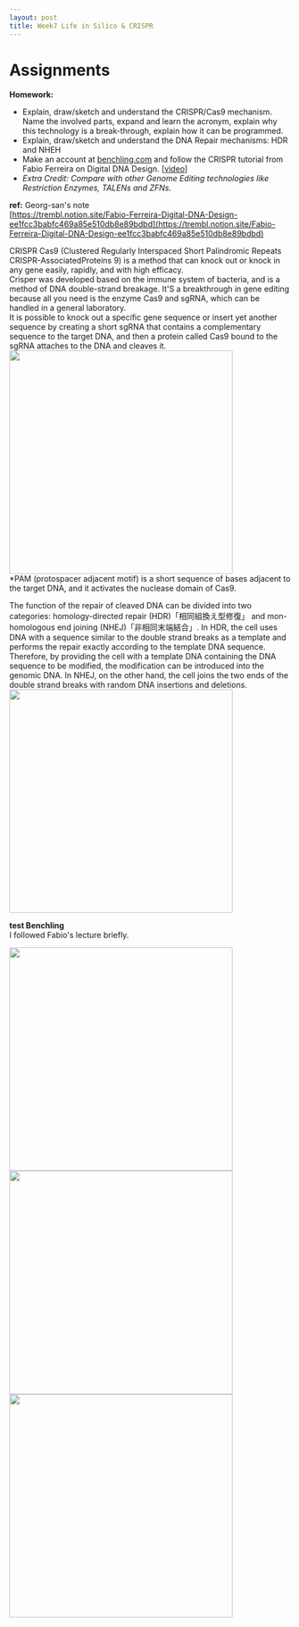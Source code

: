 ```yaml
---
layout: post
title: Week7 Life in Silico & CRISPR
---
```


# Assignments  
**Homework:**  
- Explain, draw/sketch and understand the CRISPR/Cas9 mechanism. Name the involved parts, expand and learn the acronym, explain why this technology is a break-through, explain how it can be programmed.  
- Explain, draw/sketch and understand the DNA Repair mechanisms: HDR and NHEH  
- Make an account at [benchling.com](http://benchling.com/) and follow the CRISPR tutorial from Fabio Ferreira on Digital DNA Design. [[video](https://vimeo.com/696442612)]  
- *Extra Credit: Compare with other Genome Editing technologies like Restriction Enzymes, TALENs and ZFNs.*  
  
**ref:** Georg-san's note  
[https://trembl.notion.site/Fabio-Ferreira-Digital-DNA-Design-ee1fcc3babfc469a85e510db8e89bdbd](https://trembl.notion.site/Fabio-Ferreira-Digital-DNA-Design-ee1fcc3babfc469a85e510db8e89bdbd)   
   

CRISPR Cas9 (Clustered Regularly Interspaced Short Palindromic Repeats CRISPR-AssociatedProteins 9) is a method that can knock out or knock in any gene easily, rapidly, and with high efficacy.   
Crisper was developed based on the immune system of bacteria, and is a method of DNA double-strand breakage. It'S a breakthrough in gene editing because all you need is the enzyme Cas9 and sgRNA, which can be handled in a general laboratory.  
It is possible to knock out a specific gene sequence or insert yet another sequence by creating a short sgRNA that contains a complementary sequence to the target DNA, and then a protein called Cas9 bound to the sgRNA attaches to the DNA and cleaves it.  
<img src="{{ site.baseurl }}/images/week7sum-04.jpg" alt="" width="400"/>   
*PAM (protospacer adjacent motif) is a short sequence of bases adjacent to the target DNA, and it activates the nuclease domain of Cas9.  
  
The function of the repair of cleaved DNA can be divided into two categories: homology-directed repair (HDR)「相同組換え型修復」 and mon-homologous end joining (NHEJ)「非相同末端結合」. In HDR, the cell uses DNA with a sequence similar to the double strand breaks as a template and performs the repair exactly according to the template DNA sequence. Therefore, by providing the cell with a template DNA containing the DNA sequence to be modified, the modification can be introduced into the genomic DNA. In NHEJ, on the other hand, the cell joins the two ends of the double strand breaks with random DNA insertions and deletions.   
<img src="{{ site.baseurl }}/images/week7sum-05.jpg" alt="" width="400"/>     


**test Benchling**  
I followed Fabio's lecture briefly.   
   
<img src="{{ site.baseurl }}/images/week7sum-01.png" alt="" width="400"/>   
<img src="{{ site.baseurl }}/images/week7sum-02.png" alt="" width="400"/>   
<img src="{{ site.baseurl }}/images/week7sum-03.png" alt="" width="400"/>   